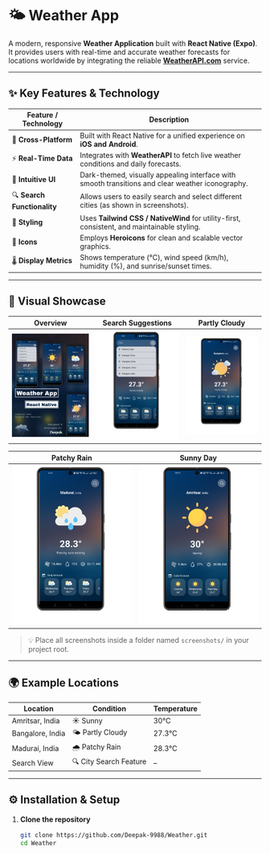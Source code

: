 # 🌤️ Weather App

A modern, responsive **Weather Application** built with **React Native (Expo)**.  
It provides users with real-time and accurate weather forecasts for locations worldwide by integrating the reliable **[WeatherAPI.com](https://www.weatherapi.com/)** service.

---

## ✨ Key Features & Technology

| Feature / Technology | Description |
|----------------------|-------------|
| 🧭 **Cross-Platform** | Built with React Native for a unified experience on **iOS and Android**. |
| ⚡ **Real-Time Data** | Integrates with **WeatherAPI** to fetch live weather conditions and daily forecasts. |
| 🎨 **Intuitive UI** | Dark-themed, visually appealing interface with smooth transitions and clear weather iconography. |
| 🔍 **Search Functionality** | Allows users to easily search and select different cities (as shown in screenshots). |
| 💅 **Styling** | Uses **Tailwind CSS / NativeWind** for utility-first, consistent, and maintainable styling. |
| 🌈 **Icons** | Employs **Heroicons** for clean and scalable vector graphics. |
| 🌡️ **Display Metrics** | Shows temperature (°C), wind speed (km/h), humidity (%), and sunrise/sunset times. |

---

## 📸 Visual Showcase

| Overview | Search Suggestions | Partly Cloudy |
|-----------|--------------------|----------------|
| <img src="./screenshots/1 Weather App Overview.jpg" width="250" /> | <img src="./screenshots/2 Search Suggestions.png" width="250" /> | <img src="./screenshots/Partly Cloudy.png" width="250" /> |

| Patchy Rain | Sunny Day |
|--------------|-------------|
| <img src="./screenshots/Patchy Rain.png" width="250" /> | <img src="./screenshots/Sunny Day.png" width="250" /> |

> 💡 Place all screenshots inside a folder named `screenshots/` in your project root.

---

## 🌍 Example Locations

| Location | Condition | Temperature |
|-----------|------------|-------------|
| Amritsar, India | ☀️ Sunny | 30°C |
| Bangalore, India | 🌤️ Partly Cloudy | 27.3°C |
| Madurai, India | 🌧️ Patchy Rain | 28.3°C |
| Search View | 🔍 City Search Feature | – |

---

## ⚙️ Installation & Setup

1. **Clone the repository**
   ```bash
   git clone https://github.com/Deepak-9988/Weather.git
   cd Weather

